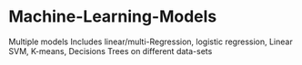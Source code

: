 # Machine-Learning-Models
Multiple models Includes linear/multi-Regression, logistic regression, Linear SVM, K-means, Decisions Trees on different data-sets
